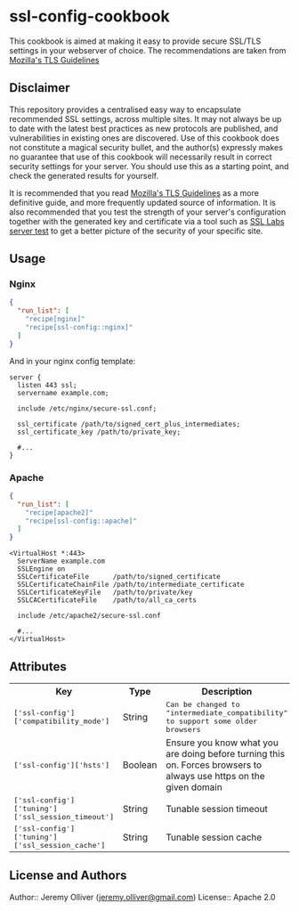 # ssl-config-cookbook

This cookbook is aimed at making it easy to provide secure SSL/TLS settings in your webserver of choice. The recommendations are taken from [Mozilla's TLS Guidelines](https://wiki.mozilla.org/Security/Server_Side_TLS)

## Disclaimer

This repository provides a centralised easy way to encapsulate recommended SSL settings, across multiple sites. It may not always be up to date with the latest best practices as new protocols are published, and vulnerabilities in existing ones are discovered. Use of this cookbook does not constitute a magical security bullet, and the author(s) expressly makes no guarantee that use of this cookbook will necessarily result in correct security settings for your server. You should use this as a starting point, and check the generated results for yourself.

It is recommended that you read [Mozilla's TLS Guidelines](https://wiki.mozilla.org/Security/Server_Side_TLS) as a more definitive guide, and more frequently updated source of information. It is also recommended that you test the strength of your server's configuration together with the generated key and certificate via a tool such as [SSL Labs server test](https://www.ssllabs.com/ssltest/) to get a better picture of the security of your specific site.

## Usage

### Nginx

```json
{
  "run_list": [
    "recipe[nginx]"
    "recipe[ssl-config::nginx]"
  ]
}
```

And in your nginx config template:

```
server {
  listen 443 ssl;
  servername example.com;

  include /etc/nginx/secure-ssl.conf;

  ssl_certificate /path/to/signed_cert_plus_intermediates;
  ssl_certificate_key /path/to/private_key;

  #...
}
```

### Apache

```json
{
  "run_list": [
    "recipe[apache2]"
    "recipe[ssl-config::apache]"
  ]
}
```

```
<VirtualHost *:443>
  ServerName example.com
  SSLEngine on
  SSLCertificateFile      /path/to/signed_certificate
  SSLCertificateChainFile /path/to/intermediate_certificate
  SSLCertificateKeyFile   /path/to/private/key
  SSLCACertificateFile    /path/to/all_ca_certs

  include /etc/apache2/secure-ssl.conf

  #...
</VirtualHost>

```

## Attributes

<table>
  <tr>
    <th>Key</th>
    <th>Type</th>
    <th>Description</th>
    <th>Default</th>
  </tr>
  <tr>
    <td><tt>['ssl-config']['compatibility_mode']</tt></td>
    <td>String</td>
    <td><tt>Can be changed to "intermediate_compatibility" to support some older browsers</tt></td>
    <td><tt>"high_security"</tt></td>
  </tr>
  <tr>
    <td><tt>['ssl-config']['hsts']</tt></td>
    <td>Boolean</td>
    <td>Ensure you know what you are doing before turning this on. Forces browsers to always use https on the given domain</td>
    <td><tt>false</tt></td>
  </tr>
  <tr>
    <td><tt>['ssl-config']['tuning']['ssl_session_timeout']</tt></td>
    <td>String</td>
    <td>Tunable session timeout</td>
    <td><tt>"5m"</tt></td>
  </tr>
  <tr>
    <td><tt>['ssl-config']['tuning']['ssl_session_cache']</tt></td>
    <td>String</td>
    <td>Tunable session cache</td>
    <td><tt>"shared:SSL:5m"</tt></td>
  </tr>
</table>


## License and Authors

Author:: Jeremy Olliver (<jeremy.olliver@gmail.com>)
License:: Apache 2.0
